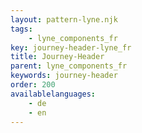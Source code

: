 ```yaml
---
layout: pattern-lyne.njk
tags: 
    - lyne_components_fr
key: journey-header-lyne_fr
title: Journey-Header
parent: lyne_components_fr
keywords: journey-header
order: 200
availablelanguages: 
    - de
    - en
---
```

